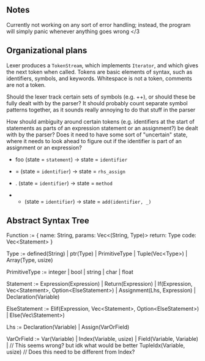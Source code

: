 ## Notes

Currently not working on any sort of error handling; instead, the program will simply panic whenever anything goes wrong </3

## Organizational plans

Lexer produces a `TokenStream`, which implements `Iterator`, and which gives the next token when called.
Tokens are basic elements of syntax, such as identifiers, symbols, and keywords. Whitespace is not a token, comments are not a token.

Should the lexer track certain sets of symbols (e.g. ++), or should these be fully dealt with by the parser?
It should probably count separate symbol patterns together, as it sounds really annoying to do that stuff in the parser

How should ambiguity around certain tokens (e.g. identifiers at the start of statements as parts of an expression statement or an assignment?) be dealt with by the parser? Does it need to have some sort of "uncertain" state, where it needs to look ahead to figure out if the identifier is part of an assignment or an expression?

- foo (state = `statement`) -> state = `identifier`
- = (state = `identifier`) -> state = `rhs_assign`
- . (state = `identifier`) -> state = `method`

- - (state = `identifier`) -> state = `add(identifier, _)`

## Abstract Syntax Tree

Function := {
name: String,
params: Vec<(String, Type)>
return: Type
code: Vec\<Statement\>
}

Type :=
defined(String) |
ptr(Type) |
PrimitiveType |
Tuple(Vec\<Type\>) |
Array(Type, usize)

PrimitiveType :=
integer |
bool |
string |
char |
float

Statement :=
Expression(Expression) |
Return(Expression) |
If(Expression, Vec\<Statement\>, Option\<ElseStatement\>) |
Assignment(Lhs, Expression) |
Declaration(Variable)

ElseStatement :=
Elif(Expression, Vec\<Statement\>, Option\<ElseStatement\>) |
Else(Vec\Statement\>)

Lhs :=
Declaration(Variable) |
Assign(VarOrField)

VarOrField :=
Var(Variable) |
Index(Variable, usize) |
Field(Variable, Variable) | // This seems wrong? but idk what would be better
TupleIdx(Variable, usize) // Does this need to be different from Index?
